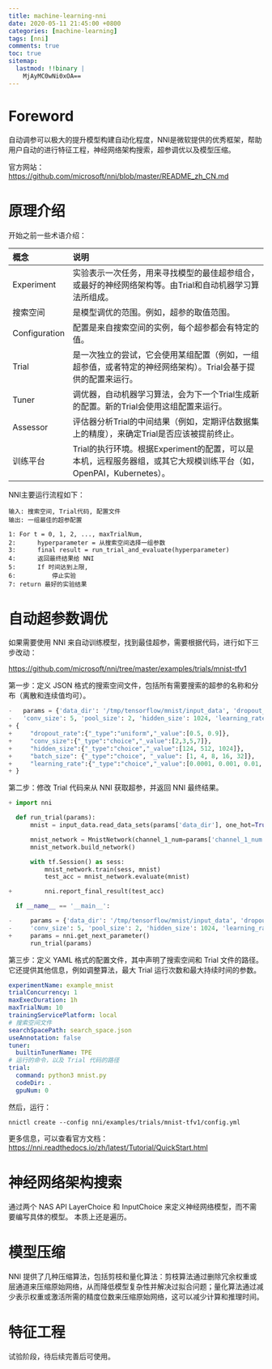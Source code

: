 ```yaml
---
title: machine-learning-nni
date: 2020-05-11 21:45:00 +0800
categories: [machine-learning]
tags: [nni]
comments: true
toc: true
sitemap:
  lastmod: !!binary |
    MjAyMC0wNi0xOA==
---
```



# Foreword

自动调参可以极大的提升模型构建自动化程度，NNI是微软提供的优秀框架，帮助用户自动的进行特征工程，神经网络架构搜索，超参调优以及模型压缩。

官方网站：https://github.com/microsoft/nni/blob/master/README_zh_CN.md

# 原理介绍

开始之前一些术语介绍：

| 概念           | 说明      |
| :----------- | :------ |
| Experiment | 实验表示一次任务，用来寻找模型的最佳超参组合，或最好的神经网络架构等。由Trial和自动机器学习算法所组成。|
| 搜索空间 | 是模型调优的范围。例如，超参的取值范围。 |
| Configuration | 配置是来自搜索空间的实例，每个超参都会有特定的值。 |
| Trial | 是一次独立的尝试，它会使用某组配置（例如，一组超参值，或者特定的神经网络架构）。Trial会基于提供的配置来运行。 |
| Tuner | 调优器，自动机器学习算法，会为下一个Trial生成新的配置。新的Trial会使用这组配置来运行。 |
| Assessor | 评估器分析Trial的中间结果（例如，定期评估数据集上的精度），来确定Trial是否应该被提前终止。 |
| 训练平台 | Trial的执行环境。根据Experiment的配置，可以是本机，远程服务器组，或其它大规模训练平台（如，OpenPAI，Kubernetes）。 |

NNI主要运行流程如下：

```text
输入: 搜索空间, Trial代码, 配置文件
输出: 一组最佳的超参配置

1: For t = 0, 1, 2, ..., maxTrialNum,
2:      hyperparameter = 从搜索空间选择一组参数
3:      final result = run_trial_and_evaluate(hyperparameter)
4:      返回最终结果给 NNI
5:      If 时间达到上限,
6:          停止实验
7: return 最好的实验结果
```

# 自动超参数调优

如果需要使用 NNI 来自动训练模型，找到最佳超参，需要根据代码，进行如下三步改动：

https://github.com/microsoft/nni/tree/master/examples/trials/mnist-tfv1

第一步：定义 JSON 格式的搜索空间文件，包括所有需要搜索的超参的名称和分布（离散和连续值均可）。

```python
-   params = {'data_dir': '/tmp/tensorflow/mnist/input_data', 'dropout_rate': 0.5, 'channel_1_num': 32, 'channel_2_num': 64,
-   'conv_size': 5, 'pool_size': 2, 'hidden_size': 1024, 'learning_rate': 1e-4, 'batch_num': 2000, 'batch_size': 32}
+ {
+     "dropout_rate":{"_type":"uniform","_value":[0.5, 0.9]},
+     "conv_size":{"_type":"choice","_value":[2,3,5,7]},
+     "hidden_size":{"_type":"choice","_value":[124, 512, 1024]},
+     "batch_size": {"_type":"choice", "_value": [1, 4, 8, 16, 32]},
+     "learning_rate":{"_type":"choice","_value":[0.0001, 0.001, 0.01, 0.1]}
+ }
```

第二步：修改 Trial 代码来从 NNI 获取超参，并返回 NNI 最终结果。

```python
+ import nni

  def run_trial(params):
      mnist = input_data.read_data_sets(params['data_dir'], one_hot=True)

      mnist_network = MnistNetwork(channel_1_num=params['channel_1_num'], channel_2_num=params['channel_2_num'], conv_size=params['conv_size'], hidden_size=params['hidden_size'], pool_size=params['pool_size'], learning_rate=params['learning_rate'])
      mnist_network.build_network()

      with tf.Session() as sess:
          mnist_network.train(sess, mnist)
          test_acc = mnist_network.evaluate(mnist)

+         nni.report_final_result(test_acc)

  if __name__ == '__main__':

-     params = {'data_dir': '/tmp/tensorflow/mnist/input_data', 'dropout_rate': 0.5, 'channel_1_num': 32, 'channel_2_num': 64,
-     'conv_size': 5, 'pool_size': 2, 'hidden_size': 1024, 'learning_rate': 1e-4, 'batch_num': 2000, 'batch_size': 32}
+     params = nni.get_next_parameter()
      run_trial(params)
```

第三步：定义 YAML 格式的配置文件，其中声明了搜索空间和 Trial 文件的路径。 它还提供其他信息，例如调整算法，最大 Trial 运行次数和最大持续时间的参数。

```yaml
experimentName: example_mnist
trialConcurrency: 1
maxExecDuration: 1h
maxTrialNum: 10
trainingServicePlatform: local
# 搜索空间文件
searchSpacePath: search_space.json
useAnnotation: false
tuner:
  builtinTunerName: TPE
# 运行的命令，以及 Trial 代码的路径
trial:
  command: python3 mnist.py
  codeDir: .
  gpuNum: 0
```

然后，运行：

```shell
nnictl create --config nni/examples/trials/mnist-tfv1/config.yml
```

更多信息，可以查看官方文档：https://nni.readthedocs.io/zh/latest/Tutorial/QuickStart.html

# 神经网络架构搜索

通过两个 NAS API LayerChoice 和 InputChoice 来定义神经网络模型，而不需要编写具体的模型。 本质上还是遍历。

# 模型压缩

NNI 提供了几种压缩算法，包括剪枝和量化算法：剪枝算法通过删除冗余权重或层通道来压缩原始网络，从而降低模型复杂性并解决过拟合问题；量化算法通过减少表示权重或激活所需的精度位数来压缩原始网络，这可以减少计算和推理时间。

# 特征工程

试验阶段，待后续完善后可使用。
